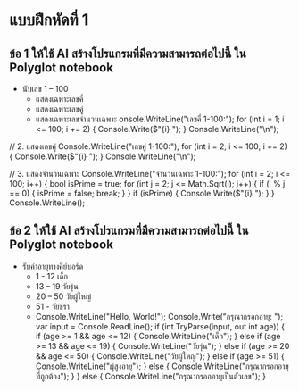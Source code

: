 # แบบฝึกหัดที่ 1
## ข้อ 1 ให้ใช้ AI สร้างโปรแกรมที่มีความสามารถต่อไปนี้ ใน Polyglot notebook
- นับเลข 1 – 100
  -  แสดงเฉพาะเลขคี่
  -  แสดงเฉพาะเลขคู่
  -  แสดงเฉพาะเลขจำนวนเฉพาะ
onsole.WriteLine("เลขคี่ 1-100:");
for (int i = 1; i <= 100; i += 2)
{
    Console.Write($"{i} ");
}
Console.WriteLine("\n");

// 2. แสดงเลขคู่
Console.WriteLine("เลขคู่ 1-100:");
for (int i = 2; i <= 100; i += 2)
{
    Console.Write($"{i} ");
}
Console.WriteLine("\n");

// 3. แสดงจำนวนเฉพาะ
Console.WriteLine("จำนวนเฉพาะ 1-100:");
for (int i = 2; i <= 100; i++)
{
    bool isPrime = true;
    for (int j = 2; j <= Math.Sqrt(i); j++)
    {
        if (i % j == 0)
        {
            isPrime = false;
            break;
        }
    }
    if (isPrime)
    {
        Console.Write($"{i} ");
    }
}
Console.WriteLine();
## ข้อ 2 ให้ใช้ AI สร้างโปรแกรมที่มีความสามารถต่อไปนี้ ใน Polyglot notebook
- รับค่าอายุทางคีย์บอร์ด
  - 1 - 12 เด็ก
  - 13 – 19 วัยรุ่น
  - 20 – 50 วัยผู้ใหญ่
  - 51 -  วัยชรา
  - Console.WriteLine("Hello, World!");
Console.Write("กรุณากรอกอายุ: ");
var input = Console.ReadLine();
if (int.TryParse(input, out int age))
{
    if (age >= 1 && age <= 12)
    {
        Console.WriteLine("เด็ก");
    }
    else if (age >= 13 && age <= 19)
    {
        Console.WriteLine("วัยรุ่น");
    }
    else if (age >= 20 && age <= 50)
    {
        Console.WriteLine("วัยผู้ใหญ่");
    }
    else if (age >= 51)
    {
        Console.WriteLine("ผู้สูงอายุ");
    }
    else
    {
        Console.WriteLine("กรุณากรอกอายุที่ถูกต้อง");
    }
}
else
{
    Console.WriteLine("กรุณากรอกอายุเป็นตัวเลข");
}
